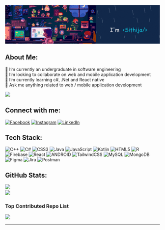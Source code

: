 <img alt="coding gif" src="https://github.com/sithijasanthiya/sithijasanthiya/blob/5065bb24414a999ff6a0de086e20d7efa6ddbe66/Hello%20there%20%2C%20I'm%20%20Sithija%20%20(1).gif">

## About Me:
🔭 I’m currently an undergraduate in software engineering<br>👯 I’m looking to collaborate on web and mobile application development<br>🌱 I’m currently learning c#, .Net and React native<br>💬 Ask me anything related to web / mobile application development<br>

[![](https://visitcount.itsvg.in/api?id=sithijasanthiya&icon=5&color=0)](https://visitcount.itsvg.in)

## Connect with me:
[![Facebook](https://img.shields.io/badge/Facebook-%231877F2.svg?logo=Facebook&logoColor=white)](https://facebook.com/sithija.santhiya) [![Instagram](https://img.shields.io/badge/Instagram-%23E4405F.svg?logo=Instagram&logoColor=white)](https://instagram.com/sithija.santhiya) [![LinkedIn](https://img.shields.io/badge/LinkedIn-%230077B5.svg?logo=linkedin&logoColor=white)](https://linkedin.com/in/sithija-santhiya) 

## Tech Stack:
![C++](https://img.shields.io/badge/c++-%2300599C.svg?style=flat&logo=c%2B%2B&logoColor=white) ![C#](https://img.shields.io/badge/c%23-%23239120.svg?style=flat&logo=c-sharp&logoColor=white) ![CSS3](https://img.shields.io/badge/css3-%231572B6.svg?style=flat&logo=css3&logoColor=white) ![Java](https://img.shields.io/badge/java-%23ED8B00.svg?style=flat&logo=java&logoColor=white) ![JavaScript](https://img.shields.io/badge/javascript-%23323330.svg?style=flat&logo=javascript&logoColor=%23F7DF1E) ![Kotlin](https://img.shields.io/badge/kotlin-%230095D5.svg?style=flat&logo=kotlin&logoColor=white) ![HTML5](https://img.shields.io/badge/html5-%23E34F26.svg?style=flat&logo=html5&logoColor=white) ![R](https://img.shields.io/badge/r-%23276DC3.svg?style=flat&logo=r&logoColor=white) ![Firebase](https://img.shields.io/badge/firebase-%23039BE5.svg?style=flat&logo=firebase) ![React](https://img.shields.io/badge/react-%2320232a.svg?style=flat&logo=react&logoColor=%2361DAFB) ![ANDROID](https://img.shields.io/badge/android-%2320232a.svg?style=flat&logo=android&logoColor=%a4c639) ![TailwindCSS](https://img.shields.io/badge/tailwindcss-%2338B2AC.svg?style=flat&logo=tailwind-css&logoColor=white) ![MySQL](https://img.shields.io/badge/mysql-%2300f.svg?style=flat&logo=mysql&logoColor=white) ![MongoDB](https://img.shields.io/badge/MongoDB-%234ea94b.svg?style=flat&logo=mongodb&logoColor=white) 	![Figma](https://img.shields.io/badge/figma-%23F24E1E.svg?style=flat&logo=figma&logoColor=white) ![Jira](https://img.shields.io/badge/jira-%230A0FFF.svg?style=flat&logo=jira&logoColor=white) ![Postman](https://img.shields.io/badge/Postman-FF6C37?style=flat&logo=postman&logoColor=white)
## GitHub Stats:
![](https://github-readme-stats.vercel.app/api?username=sithijasanthiya&theme=calm&hide_border=true&include_all_commits=true&count_private=true)<br/>
![](https://github-readme-streak-stats.herokuapp.com/?user=sithijasanthiya&theme=calm&hide_border=true)<br/>

### Top Contributed Repo List
![](https://github-contributor-stats.vercel.app/api?username=sithijasanthiya&limit=5&theme=gruvbox&combine_all_yearly_contributions=true)

---


<!-- Proudly created with GPRM ( https://gprm.itsvg.in ) -->
